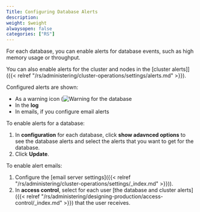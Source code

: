 ```yaml
---
Title: Configuring Database Alerts
description:
weight: $weight
alwaysopen: false
categories: ["RS"]
---
```

For each database, you can enable alerts for database events, such as high memory usage or throughput.

You can also enable alerts for the cluster and nodes in the [cluster alerts]]({{< relref "/rs/administering/cluster-operations/settings/alerts.md" >}}).

Configured alerts are shown:

- As a warning icon (![Warning](/images/rs/icon_warning.png#no-click "Warning") for the database
- In the **log**
- In emails, if you configure email alerts

To enable alerts for a database:

1. In **configuration** for each database, click **show adavnced options** to see the database alerts and select the alerts that you want to get for the database.
2. Click **Update**.

To enable alert emails:

1. Configure the [email server settings]({{< relref "/rs/administering/cluster-operations/settings/_index.md" >}})).
2. In **access control**, select for each user [the database and cluster alerts]({{< relref "/rs/administering/designing-production/access-control/_index.md" >}}) that the user receives.
